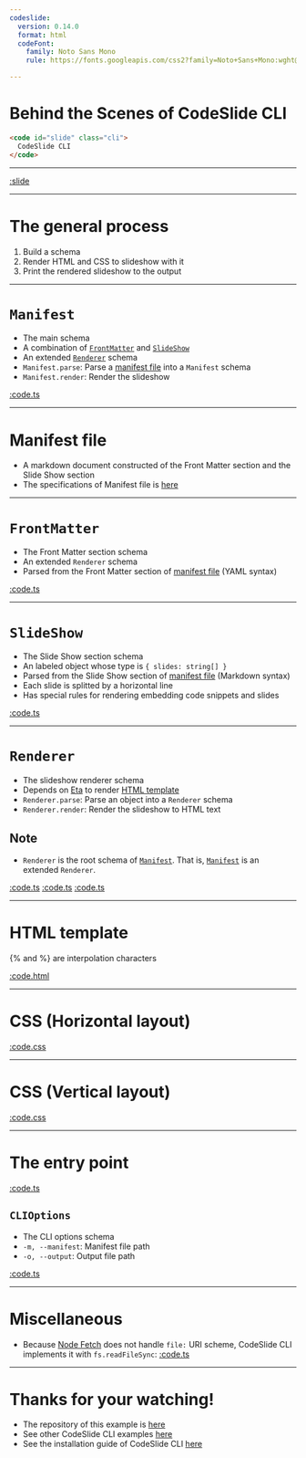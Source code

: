 ```yaml
---
codeslide:
  version: 0.14.0
  format: html
  codeFont:
    family: Noto Sans Mono
    rule: https://fonts.googleapis.com/css2?family=Noto+Sans+Mono:wght@400;700&display=swap

---
```

# Behind the Scenes of CodeSlide CLI

```html
<code id="slide" class="cli">
  CodeSlide CLI
</code>
```

---
[:slide](https://raw.githubusercontent.com/AsherJingkongChen/codeslide/main/app/cli/README.md)

---
# The general process

1. Build a schema
2. Render HTML and CSS to slideshow with it
3. Print the rendered slideshow to the output

---
# `Manifest`

- The main schema
- A combination of [`FrontMatter`](#frontmatter) and [`SlideShow`](#slideshow)
- An extended [`Renderer`](#renderer) schema
- `Manifest.parse`: Parse a [manifest file](#manifest-file) into a `Manifest` schema
- `Manifest.render`: Render the slideshow

[:code.ts](https://raw.githubusercontent.com/AsherJingkongChen/codeslide/main/app/cli/src/schemas/Manifest.ts)

---
# Manifest file

- A markdown document constructed of the Front Matter section and the Slide Show section
- The specifications of Manifest file is [here](https://github.com/AsherJingkongChen/codeslide/blob/main/app/cli/docs/REFERENCE.md#manifest-file-specifications)

---
# `FrontMatter`

- The Front Matter section schema
- An extended `Renderer` schema
- Parsed from the Front Matter section of [manifest file](#manifest-file) (YAML syntax)

[:code.ts](https://raw.githubusercontent.com/AsherJingkongChen/codeslide/main/app/cli/src/schemas/FrontMatter.ts)

---
# `SlideShow`

- The Slide Show section schema
- An labeled object whose type is `{ slides: string[] }`
- Parsed from the Slide Show section of [manifest file](#manifest-file) (Markdown syntax)
- Each slide is splitted by a horizontal line
- Has special rules for rendering embedding code snippets and slides

[:code.ts](https://raw.githubusercontent.com/AsherJingkongChen/codeslide/main/app/cli/src/schemas/SlideShow.ts)

---
# `Renderer`

- The slideshow renderer schema 
- Depends on [Eta](https://github.com/eta-dev/eta) to render [HTML template](#html-template)
- `Renderer.parse`: Parse an object into a `Renderer` schema
- `Renderer.render`: Render the slideshow to HTML text

## Note
- `Renderer` is the root schema of [`Manifest`](#manifest). That is, [`Manifest`](#manifest) is an extended `Renderer`.

[:code.ts](https://raw.githubusercontent.com/AsherJingkongChen/codeslide/main/src/assets/text.d.ts)
[:code.ts](https://raw.githubusercontent.com/AsherJingkongChen/codeslide/main/src/assets/index.ts)
[:code.ts](https://raw.githubusercontent.com/AsherJingkongChen/codeslide/main/src/schemas/Renderer.ts)

---
# HTML template

\{\% and \%\} are interpolation characters

[:code.html](https://raw.githubusercontent.com/AsherJingkongChen/codeslide/main/src/assets/slides.html)

---
# CSS (Horizontal layout)

[:code.css](https://raw.githubusercontent.com/AsherJingkongChen/codeslide/main/src/assets/slides.horizontal.css)

---
# CSS (Vertical layout)

[:code.css](https://raw.githubusercontent.com/AsherJingkongChen/codeslide/main/src/assets/slides.vertical.css)

---
# The entry point

[:code.ts](https://raw.githubusercontent.com/AsherJingkongChen/codeslide/main/app/cli/src/app.ts)

## `CLIOptions`

- The CLI options schema
- `-m, --manifest`: Manifest file path
- `-o, --output`: Output file path

[:code.ts](https://raw.githubusercontent.com/AsherJingkongChen/codeslide/main/app/cli/src/schemas/CLIOptions.ts)

---
# Miscellaneous

- Because [Node Fetch](https://github.com/node-fetch/node-fetch) does not handle `file:` URI scheme, CodeSlide CLI implements it with `fs.readFileSync`:
[:code.ts](https://raw.githubusercontent.com/AsherJingkongChen/codeslide/main/app/cli/src/utils/getContent.ts)

---
# Thanks for your watching!

- The repository of this example is [here](https://github.com/AsherJingkongChen/codeslide-cli-as-codeslide-cli-example.git)
- See other CodeSlide CLI examples [here](https://github.com/AsherJingkongChen/codeslide/tree/main/app/cli/examples)
- See the installation guide of CodeSlide CLI [here](https://github.com/AsherJingkongChen/codeslide/blob/main/app/cli/README.md#installation)
